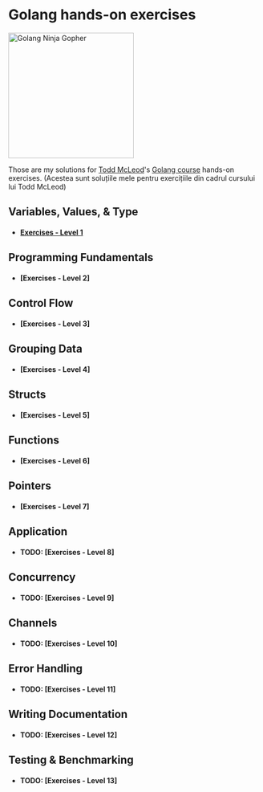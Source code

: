 # Golang hands-on exercises
<img src="https://juststickers.in/wp-content/uploads/2019/01/gopher-ninja.png" alt="Golang Ninja Gopher" width="250"/>

Those are my solutions for [Todd McLeod](https://twitter.com/todd_mcleod?lang=bg)'s [Golang course](https://greatercommons.com/learn/golang) hands-on exercises.
(Acestea sunt soluțiile mele pentru exercițiile din cadrul cursului lui Todd McLeod)


## Variables, Values, & Type
* #### [Exercises - Level 1](https://github.com/sandu-dahnovici/gocourse/tree/main/Exercises%20-%20Ninja%20Level%201) 

## Programming Fundamentals
* #### [Exercises - Level 2]
## Control Flow
* ####  [Exercises - Level 3]
## Grouping Data
* ####  [Exercises - Level 4]
## Structs
* ####  [Exercises - Level 5]
## Functions
* ####  [Exercises - Level 6]
## Pointers
* ####  [Exercises - Level 7]
## Application
* #### **TODO:** [Exercises - Level 8]
## Concurrency
* #### **TODO:** [Exercises - Level 9]
## Channels
* #### **TODO:** [Exercises - Level 10]
## Error Handling
* #### **TODO:** [Exercises - Level 11]
## Writing Documentation
* #### **TODO:** [Exercises - Level 12]
## Testing & Benchmarking
* #### **TODO:** [Exercises - Level 13]
